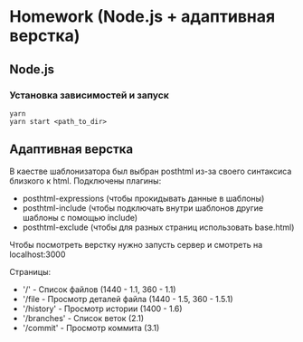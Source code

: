# Homework (Node.js + адаптивная верстка)

## Node.js
### Установка зависимостей и запуск

```
yarn
yarn start <path_to_dir>
```


## Адаптивная верстка

В каестве шаблонизатора был выбран posthtml из-за своего синтаксиса близкого к html.
Подключены плагины: 
* posthtml-expressions (чтобы прокидывать данные в шаблоны)
* posthtml-include (чтобы подключать внутри шаблонов другие шаблоны с помощью include)
* posthtml-exclude (чтобы для разных страниц использовать base.html)

Чтобы посмотреть верстку нужно запусть сервер и смотреть на localhost:3000

Страницы:
* '/' - Список файлов (1440 - 1.1, 360 - 1.1)
* '/file - Просмотр деталей файла (1440 - 1.5, 360 - 1.5.1)
* '/history' - Просмотр истории (1400 - 1.6)
* '/branches' - Список веток (2.1)
* '/commit' - Просмотр коммита (3.1)
